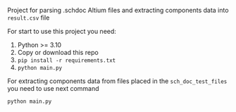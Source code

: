 Project for parsing .schdoc Altium files and extracting components
data into `result.csv` file

For start to use this project you need:
1. Python >= 3.10
2. Copy or download this repo
3. `pip install -r requirements.txt`
4. `python main.py`

For extracting components data from files placed in the `sch_doc_test_files`
you need to use next command
```commandline
python main.py
```